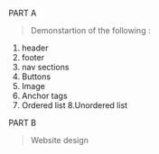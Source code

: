 PART A
>Demonstartion of the following :
1. header
2. footer
3. nav sections
4. Buttons
5. Image
6. Anchor tags
7. Ordered list
8.Unordered list

PART B
>Website design 
